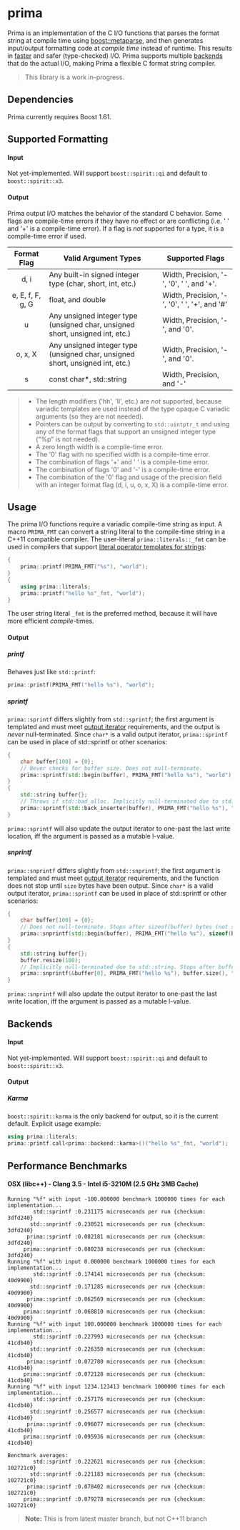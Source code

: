 # prima #
Prima is an implementation of the C I/O functions that parses the format string at compile time using [boost::metaparse](https://github.com/boostorg/metaparse), and then generates input/output formatting code at _compile time_ instead of runtime. This results in [faster](#performance-benchmarks) and safer (type-checked) I/O. Prima supports multiple [backends](#backends) that do the actual I/O, making Prima a flexible C format string compiler.

> This library is a work in-progress.

## Dependencies ##
Prima currently requires Boost 1.61.

## Supported Formatting ##
#### Input ####
Not yet-implemented. Will support `boost::spirit::qi` and default to `boost::spirit::x3`.

#### Output ####
Prima output I/O matches the behavior of the standard C behavior. Some flags are compile-time errors if they have no effect or are conflicting (i.e. ' ' and '+' is a compile-time error). If a flag is _not_ supported for a type, it is a compile-time error if used.

   Format Flag   |                              Valid Argument Types                              | Supported Flags
:---------------:|--------------------------------------------------------------------------------|-----------------
       d, i      |         Any built-in signed integer type (char, short, int, etc.)              | Width, Precision, '-', '0', ' ', and '+'.
e, E, f, F, g, G |                               float, and double                                | Width, Precision, '-', '0', ' ', '+', and '#'
        u        | Any unsigned integer type (unsigned char, unsigned short, unsigned int, etc.)  | Width, Precision, '-', and '0'.
   o, x, X       |  Any unsigned integer type (unsigned char, unsigned short, unsigned int, etc.) | Width, Precision, '-', and '0'.
       s         |                           const char*, std::string                             | Width, Precision, and '-'
      
> * The length modifiers ('hh', 'll', etc.) are _not_ supported, because variadic templates are used instead of the type opaque C variadic arguments (so they are not needed).
> * Pointers can be output by converting to `std::uintptr_t` and using any of the format flags that support an unsigned integer type ("%p" is not needed).
> * A zero length width is a compile-time error.
> * The '0' flag with no specified width is a compile-time error.
> * The combination of flags '+' and ' ' is a compile-time error.
> * The combination of flags '0' and '-' is a compile-time error.
> * The combination of the '0' flag and usage of the precision field with an integer format flag (d, i, u, o, x, X) is a compile-time error.
      
## Usage ##
The prima I/O functions require a variadic compile-time string as input. A macro `PRIMA_FMT` can convert a string literal to the compile-time string in a C++11 compatible compiler. The user-literal `prima::literals::_fmt` can be used in compilers that support [literal operator templates for strings](http://www.open-std.org/JTC1/SC22/WG21/docs/papers/2013/n3599.html):

```c++
{
    prima::printf(PRIMA_FMT("%s"), "world");
}
{
    using prima::literals;
    prima::printf("hello %s"_fmt, "world");
}
```
The user string literal `_fmt` is the preferred method, because it will have more efficient _compile_-times.

#### Output ####
##### printf #####
Behaves just like `std::printf`:

```c++
prima::printf(PRIMA_FMT("hello %s"), "world");
```

##### sprintf #####
`prima::sprintf` differs slightly from `std::sprintf`; the first argument is templated and must meet [output iterator](http://en.cppreference.com/w/cpp/concept/OutputIterator) requirements, and the output is _never_ null-terminated. Since `char*` is a valid output iterator, `prima::sprintf` can be used in place of std::sprintf or other scenarios:

```c++
{
    char buffer[100] = {0};
    // Never checks for buffer size. Does not null-terminate.
    prima::sprintf(std::begin(buffer), PRIMA_FMT("hello %s"), "world");
}
{
    std::string buffer{};
    // Throws if std::bad_alloc. Implicitly null-terminated due to std::string.
    prima::sprintf(std::back_inserter(buffer), PRIMA_FMT("hello %s"), "world");
}
```
`prima::sprintf` will also update the output iterator to one-past the last write location, iff the argument is passed as a mutable l-value.

##### snprintf #####
`prima::snprintf` differs slightly from `std::snprintf`; the first argument is templated and must meet [output iterator](http://en.cppreference.com/w/cpp/concept/OutputIterator) requirements, and the function does not stop until `size` bytes have been output. Since `char*` is a valid output iterator, `prima::sprintf` can be used in place of std::sprintf or other scenarios:

```c++
{
    char buffer[100] = {0};
    // Does not null-terminate. Stops after sizeof(buffer) bytes (not sizeof(buffer) - 1).
    prima::snprintf(std::begin(buffer), PRIMA_FMT("hello %s"), sizeof(buffer), "world");
}
{
    std::string buffer{};
    buffer.resize(100);
    // Implicitly null-terminated due to std::string. Stops after buffer.size() bytes.
    prima::snprintf(&buffer[0], PRIMA_FMT("hello %s"), buffer.size(), "world");
}
```
`prima::snprintf` will also update the output iterator to one-past the last write location, iff the argument is passed as a mutable l-value.

## Backends ##
#### Input ####
Not yet-implemented. Will support `boost::spirit::qi` and default to `boost::spirit::x3`.

#### Output ####
##### Karma #####
`boost::spirit::karma` is the only backend for output, so it is the current default. Explicit usage example:

```c++
using prima::literals;
prima::printf.call<prima::backend::karma>()("hello %s"_fmt, "world");
```

## Performance Benchmarks ##
#### OSX (libc++) - Clang 3.5 - Intel i5-3210M (2.5 GHz 3MB Cache) ####
```
Running "%f" with input -100.000000 benchmark 1000000 times for each implementation...
        std::sprintf :0.231175 microseconds per run {checksum: 3dfd240}
       std::snprintf :0.230521 microseconds per run {checksum: 3dfd240}
      prima::sprintf :0.082181 microseconds per run {checksum: 3dfd240}
     prima::snprintf :0.080238 microseconds per run {checksum: 3dfd240}
Running "%f" with input 0.000000 benchmark 1000000 times for each implementation...
        std::sprintf :0.174141 microseconds per run {checksum: 40d9900}
       std::snprintf :0.171285 microseconds per run {checksum: 40d9900}
      prima::sprintf :0.062569 microseconds per run {checksum: 40d9900}
     prima::snprintf :0.068810 microseconds per run {checksum: 40d9900}
Running "%f" with input 100.000000 benchmark 1000000 times for each implementation...
        std::sprintf :0.227993 microseconds per run {checksum: 41cdb40}
       std::snprintf :0.226350 microseconds per run {checksum: 41cdb40}
      prima::sprintf :0.072780 microseconds per run {checksum: 41cdb40}
     prima::snprintf :0.072128 microseconds per run {checksum: 41cdb40}
Running "%f" with input 1234.123413 benchmark 1000000 times for each implementation...
        std::sprintf :0.257176 microseconds per run {checksum: 41cdb40}
       std::snprintf :0.256577 microseconds per run {checksum: 41cdb40}
      prima::sprintf :0.096077 microseconds per run {checksum: 41cdb40}
     prima::snprintf :0.095936 microseconds per run {checksum: 41cdb40}

Benchmark averages:
        std::sprintf :0.222621 microseconds per run {checksum: 102721c0}
       std::snprintf :0.221183 microseconds per run {checksum: 102721c0}
      prima::sprintf :0.078402 microseconds per run {checksum: 102721c0}
     prima::snprintf :0.079278 microseconds per run {checksum: 102721c0}
```
> **Note:** This is from latest master branch, but not C++11 branch
